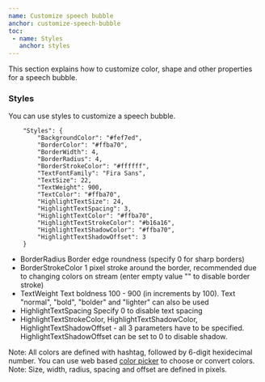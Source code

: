 ```yaml
---
name: Customize speech bubble
anchor: customize-speech-bubble
toc: 
 - name: Styles
   anchor: styles
---
```

This section explains how to customize color, shape and other properties for a speech bubble.

### Styles
You can use styles to customize a speech bubble.
```
    "Styles": {
        "BackgroundColor": "#fef7ed",
        "BorderColor": "#ffba70",
        "BorderWidth": 4,
        "BorderRadius": 4,
        "BorderStrokeColor": "#ffffff",
        "TextFontFamily": "Fira Sans",
        "TextSize": 22,
        "TextWeight": 900,
        "TextColor": "#ffba70",
        "HighlightTextSize": 24,
        "HighlightTextSpacing": 3,
        "HighlightTextColor": "#ffba70",
        "HighlightTextStrokeColor": "#b16a16",
        "HighlightTextShadowColor": "#ffba70",
        "HighlightTextShadowOffset": 3
    }
```
* <span class="icon settings">BorderRadius</span> Border edge roundness (specify 0 for sharp borders)
* <span class="icon settings">BorderStrokeColor</span> 1 pixel stroke around the border, recommended due to changing colors on stream (enter empty value "" to disable border stroke) 
* <span class="icon settings">TextWeight</span> Text boldness 100 - 900 (in increments by 100). Text "normal", "bold", "bolder" and "lighter" can also be used
* <span class="icon settings">HighlightTextSpacing</span> Specify 0 to disable text spacing
* <span class="icon settings">HighlightTextStrokeColor</span>, <span class="icon settings">HighlightTextShadowColor</span>, <span class="icon settings">HighlightTextShadowOffset</span> - all 3 parameters have to be specified. <span class="icon settings">HighlightTextShadowOffset</span> can be set to 0 to disable shadow.

<span class="icon idea">Note: All colors are defined with hashtag, followed by 6-digit hexidecimal number.
You can use web based <a class="icon website" href="https://www.w3schools.com/colors/colors_picker.asp" target="_blank">color picker</a> to choose or convert colors.</span>
<br><span class="icon idea">Note: Size, width, radius, spacing and offset are defined in pixels.</span>
